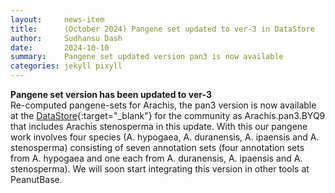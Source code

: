 ```yaml
---
layout:     news-item
title:      (October 2024) Pangene set updated to ver-3 in DataStore
author:     Sudhansu Dash
date:       2024-10-10
summary:    Pangene set updated version pan3 is now available 
categories: jekyll pixyll
---
```


**Pangene set version has been updated to ver-3**<br/>
Re-computed pangene-sets for Arachis, the pan3 version is now available at the [DataStore](https://data.legumeinfo.org/Arachis/GENUS/pangenes/Arachis.pan3.BYQ9/){:target="_blank"} for the community as Arachis.pan3.BYQ9 that includes Arachis stenosperma in this update. With this our pangene work involves four species (A. hypogaea, A. duranensis, A. ipaensis and A. stenosperma) consisting of seven annotation sets (four annotation sets from A. hypogaea and one each from A. duranensis, A. ipaensis and A. stenosperma). We will soon start integrating this version in other tools at PeanutBase.

<!--
Example:
GenBank RefSeq annotation for Genome assembly 1 for Arachis stenosperma, genotype V10309 is now available at PeanutBase. The primary source of this data is [GenBank](https://www.ncbi.nlm.nih.gov/genome/annotation_euk/Arachis_stenosperma/GCF_014773155.1-RS_2023_06/){:target="_blank"}. The files are in our [DataStore](https://data.legumeinfo.org/Arachis/stenosperma/){:target="_blank"} and you can look at other available resources at [PeanutBase species resources page](/taxa/arachis/)(please scroll down). 
-->


